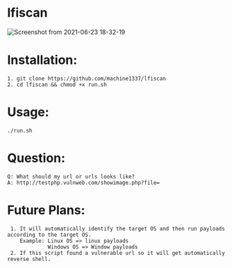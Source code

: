 # lfiscan

![Screenshot from 2021-06-23 18-32-19](https://user-images.githubusercontent.com/82051128/123108622-028bf480-d454-11eb-8e74-b33f10c1a2ae.png)

# Installation:
    1. git clone https://github.com/machine1337/lfiscan
    2. cd lfiscan && chmod +x run.sh
  
# Usage:
    ./run.sh
    
# Question:
    Q: What should my url or urls looks like?
    A: http://testphp.vulnweb.com/showimage.php?file=
   
# Future Plans:
     1. It will automatically identify the target OS and then run payloads according to the target OS.
        Example: Linux OS => linux payloads
                 Windows OS => Window payloads
     2. If this script found a vulnerable url so it will get automatically reverse shell.




